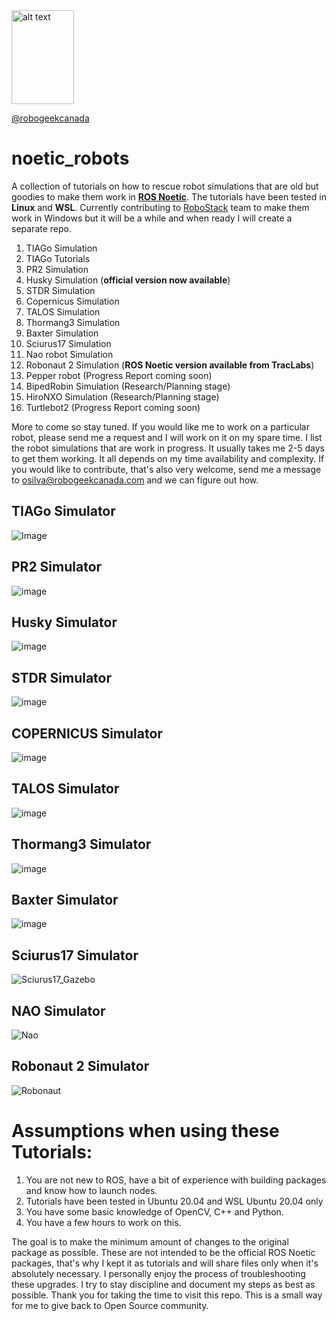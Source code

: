 <img src="https://github.com/robogeekcanada/noetic_robots/blob/main/images/RG-logo.jpg" alt="alt text" width=100 height=150>

[@robogeekcanada](https://robo-geek.ca/)

# noetic_robots

A collection of tutorials on how to rescue robot simulations that are old but goodies to make them work in **[ROS Noetic](http://wiki.ros.org/noetic)**.
The tutorials have been tested in **Linux** and **WSL**. Currently contributing to [RoboStack](https://github.com/RoboStack/ros-noetic) team to make them work in Windows but it will be a while and when ready I will create a separate repo.

1. TIAGo Simulation
2. TIAGo Tutorials
3. PR2 Simulation
4. Husky Simulation (**official version now available**)
5. STDR Simulation
6. Copernicus Simulation
7. TALOS Simulation
8. Thormang3 Simulation
9. Baxter Simulation
10. Sciurus17 Simulation
11. Nao robot Simulation
12. Robonaut 2 Simulation (**ROS Noetic version available from TracLabs**)
13. Pepper robot (Progress Report coming soon) 
14. BipedRobin Simulation (Research/Planning stage)
15. HiroNXO Simulation (Research/Planning stage)
16. Turtlebot2 (Progress Report coming soon)

More to come so stay tuned. If you would like me to work on a particular robot, please send me a request and I will work on it on my spare time. I list the robot simulations that are work in progress. It usually takes me 2-5 days to get them working. It all depends on my time availability and complexity. If you would like to contribute, that's also very welcome, send me a message to osilva@robogeekcanada.com and we can figure out how. 

## TIAGo Simulator
![Image](https://github.com/robogeekcanada/noetic_robots/blob/main/images/Tiago%20Simulation.gif)

## PR2 Simulator
![image](https://github.com/robogeekcanada/noetic_robots/blob/main/images/PR2%20Simulation%20RG%20RN.gif)

## Husky Simulator
![image](https://github.com/robogeekcanada/noetic_robots/blob/main/images/Husky%20Simulator%20RG%20RN.gif)

## STDR Simulator
![image](https://github.com/robogeekcanada/noetic_robots/blob/main/images/STDR%20Simulator%20RG%20RN.gif)

## COPERNICUS Simulator
![image](https://github.com/robogeekcanada/noetic_robots/blob/main/images/Copernicus-RG-RN.gif)

## TALOS Simulator
![image](https://github.com/robogeekcanada/noetic_robots/blob/main/images/Talos-Simulator-RG-RN.gif)

## Thormang3 Simulator
![image](https://github.com/robogeekcanada/noetic_robots/blob/main/images/Thormang3-RG-RN.gif)

## Baxter Simulator
![image](https://github.com/robogeekcanada/noetic_robots/blob/main/images/Baxter-RG-RN.gif)

## Sciurus17 Simulator
![Sciurus17_Gazebo](https://github.com/robogeekcanada/noetic_robots/blob/main/images/Sciurus-RG-RN.gif)

## NAO Simulator
![Nao](https://github.com/robogeekcanada/noetic_robots/blob/main/images/nao_tutorial/nao_controller_camera.jpg)

## Robonaut 2 Simulator
![Robonaut](https://github.com/robogeekcanada/noetic_robots/blob/main/images/Robonaut_animation%20RG%20RN%20logo.gif)

# Assumptions when using these Tutorials:

1. You are not new to ROS, have a bit of experience with building packages and know how to launch nodes.
2. Tutorials have been tested in Ubuntu 20.04 and WSL Ubuntu 20.04 only
3. You have some basic knowledge of OpenCV, C++ and Python.
4. You have a few hours to work on this. 

The goal is to make the minimum amount of changes to the original package as possible. These are not intended to be the official ROS Noetic packages, that's why I kept it as tutorials and will share files only when it's absolutely necessary. I personally enjoy the process of troubleshooting these upgrades. I try to stay discipline and document my steps as best as possible. Thank you for taking the time to visit this repo. This is a small way for me to give back to Open Source community.

